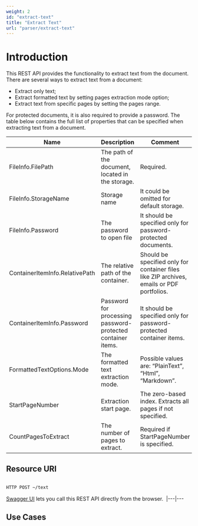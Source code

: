 ```yaml
---
weight: 2
id: "extract-text"
title: "Extract Text"
url: "parser/extract-text"
---
```







# Introduction #

This REST API provides the functionality to extract text from the document.
There are several ways to extract text from a document:

* Extract only text;
* Extract formatted text by setting pages extraction mode option;
* Extract text from specific pages by setting the pages range.

For protected documents, it is also required to provide a password.
The table below contains the full list of properties that can be specified when extracting text from a document.


 

|Name|Description|Comment
|---|---|---
|FileInfo.FilePath|The path of the document, located in the storage.|Required.
|FileInfo.StorageName|Storage name|It could be omitted for default storage.
|FileInfo.Password|The password to open file|It should be specified only for password-protected documents.
|ContainerItemInfo.RelativePath|The relative path of the container.|Should be specified only for container files like ZIP archives, emails or PDF portfolios.
|ContainerItemInfo.Password|Password for processing password-protected container items.|It should be specified only for password-protected container items.
|FormattedTextOptions.Mode|The formatted text extraction mode. |Possible values are: “PlainText”, “Html”, “Markdown”.
|StartPageNumber|Extraction start page.|The zero-based index. Extracts all pages if not specified.
|CountPagesToExtract|The number of pages to extract.|Required if StartPageNumber is specified.


## Resource URI ##



 

```html 

HTTP POST ~/text

 ```

 


[Swagger UI](https://apireference.groupdocs.cloud/parser/#/Parse/Text) lets you call this REST API directly from the browser.  
|---|---

## Use Cases ##





